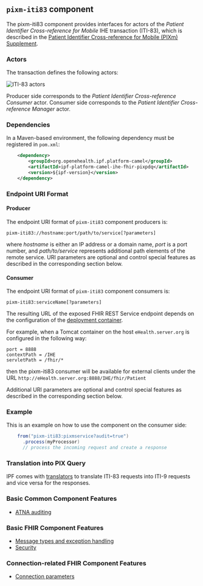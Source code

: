 
## `pixm-iti83` component

The pixm-iti83 component provides interfaces for actors of the *Patient Identifier Cross-reference for Mobile* IHE transaction (ITI-83),
which is described in the [Patient Identifier Cross-reference for Mobile (PIXm) Supplement](https://www.ihe.net/uploadedFiles/Documents/ITI/IHE_ITI_Suppl_PIXm.pdf).

### Actors

The transaction defines the following actors:

![ITI-83 actors](images/iti83.png)

Producer side corresponds to the *Patient Identifier Cross-reference Consumer* actor.
Consumer side corresponds to the *Patient Identifier Cross-reference Manager* actor.

### Dependencies

In a Maven-based environment, the following dependency must be registered in `pom.xml`:

```xml
    <dependency>
        <groupId>org.openehealth.ipf.platform-camel</groupId>
        <artifactId>ipf-platform-camel-ihe-fhir-pixpdq</artifactId>
        <version>${ipf-version}</version>
    </dependency>
```

### Endpoint URI Format

#### Producer

The endpoint URI format of `pixm-iti83` component producers is:

```
pixm-iti83://hostname:port/path/to/service[?parameters]
```

where *hostname* is either an IP address or a domain name, *port* is a port number, and *path/to/service*
represents additional path elements of the remote service.
URI parameters are optional and control special features as described in the corresponding section below.

#### Consumer

The endpoint URI format of `pixm-iti83` component consumers is:

```
pixm-iti83:serviceName[?parameters]
```

The resulting URL of the exposed FHIR REST Service endpoint depends on the configuration of the [deployment container].

For example, when a Tomcat container on the host `eHealth.server.org` is configured in the following way:

```
port = 8888
contextPath = /IHE
servletPath = /fhir/*
```

then the pixm-iti83 consumer will be available for external clients under the URL
`http://eHealth.server.org:8888/IHE/fhir/Patient`

Additional URI parameters are optional and control special features as described in the corresponding section below.



### Example

This is an example on how to use the component on the consumer side:

```java
    from("pixm-iti83:pixmservice?audit=true")
      .process(myProcessor)
      // process the incoming request and create a response
```

### Translation into PIX Query

IPF comes with [translators](translation.html) to translate ITI-83 requests into ITI-9 requests and vice versa for the responses.

### Basic Common Component Features

* [ATNA auditing]

### Basic FHIR Component Features

* [Message types and exception handling]
* [Security]

### Connection-related FHIR Component Features

* [Connection parameters]

[ATNA auditing]: ../ipf-platform-camel-ihe/atna.html
[Message types and exception handling]: ../ipf-platform-camel-ihe-fhir-core/messageTypes.html
[Security]: ../ipf-platform-camel-ihe-fhir-core/security.html
[Connection parameters]: ../ipf-platform-camel-ihe-fhir-core/connection.html

[deployment container]: ../ipf-platform-camel-ihe-fhir-core/deployment.html

